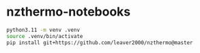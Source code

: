 # nzthermo-notebooks

```bash
python3.11 -m venv .venv
source .venv/bin/activate
pip install git+https://github.com/leaver2000/nzthermo@master
```
